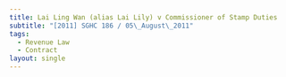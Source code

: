 ```yaml
---
title: Lai Ling Wan (alias Lai Lily) v Commissioner of Stamp Duties
subtitle: "[2011] SGHC 186 / 05\_August\_2011"
tags:
  - Revenue Law
  - Contract
layout: single
---
```


